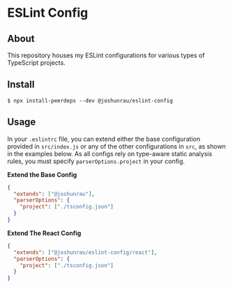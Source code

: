 # ESLint Config

## About

This repository houses my ESLint configurations for various types of TypeScript projects. 

## Install

```
$ npx install-peerdeps --dev @joshunrau/eslint-config
```

## Usage
In your `.eslintrc` file, you can extend either the base configuration provided in `src/index.js` or any of the other configurations in `src`, as shown in the examples below. As all configs rely on type-aware static analysis rules, you must specify `parserOptions.project` in your config. 

**Extend the Base Config**

```json
{
  "extends": ["@joshunrau"],
  "parserOptions": {
    "project": ["./tsconfig.json"]
  }
}
```

**Extend The React Config**

```json
{
  "extends": ["@joshunrau/eslint-config/react"],
  "parserOptions": {
    "project": ["./tsconfig.json"]
  }
}
```